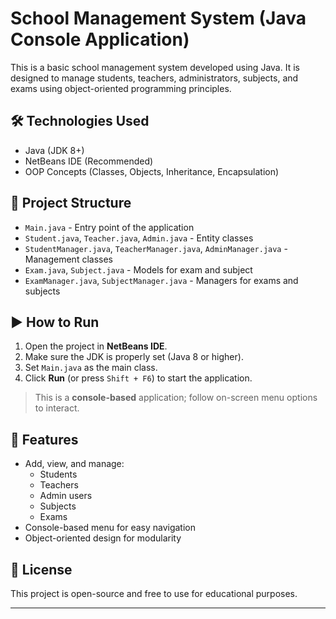 # School Management System (Java Console Application)

This is a basic school management system developed using Java. It is designed to manage students, teachers, administrators, subjects, and exams using object-oriented programming principles.

## 🛠 Technologies Used

- Java (JDK 8+)
- NetBeans IDE (Recommended)
- OOP Concepts (Classes, Objects, Inheritance, Encapsulation)

## 📁 Project Structure

- `Main.java` - Entry point of the application
- `Student.java`, `Teacher.java`, `Admin.java` - Entity classes
- `StudentManager.java`, `TeacherManager.java`, `AdminManager.java` - Management classes
- `Exam.java`, `Subject.java` - Models for exam and subject
- `ExamManager.java`, `SubjectManager.java` - Managers for exams and subjects

## ▶️ How to Run

1. Open the project in **NetBeans IDE**.
2. Make sure the JDK is properly set (Java 8 or higher).
3. Set `Main.java` as the main class.
4. Click **Run** (or press `Shift + F6`) to start the application.

> This is a **console-based** application; follow on-screen menu options to interact.

## 🚀 Features

- Add, view, and manage:
  - Students
  - Teachers
  - Admin users
  - Subjects
  - Exams
- Console-based menu for easy navigation
- Object-oriented design for modularity

## 📜 License

This project is open-source and free to use for educational purposes.

---

